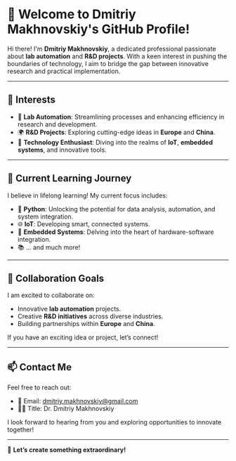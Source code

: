 # 👋 Welcome to Dmitriy Makhnovskiy's GitHub Profile!

Hi there! I'm **Dmitriy Makhnovskiy**, a dedicated professional passionate about **lab automation** and **R&D projects**. With a keen interest in pushing the boundaries of technology, I aim to bridge the gap between innovative research and practical implementation.

---

## 👀 Interests
- 🧪 **Lab Automation**: Streamlining processes and enhancing efficiency in research and development.
- 🌍 **R&D Projects**: Exploring cutting-edge ideas in **Europe** and **China**.
- 🤖 **Technology Enthusiast**: Diving into the realms of **IoT**, **embedded systems**, and innovative tools.

---

## 🌱 Current Learning Journey
I believe in lifelong learning! My current focus includes:
- 🐍 **Python**: Unlocking the potential for data analysis, automation, and system integration.
- 🌐 **IoT**: Developing smart, connected systems.
- 🔌 **Embedded Systems**: Delving into the heart of hardware-software integration.
- 📚 ... and much more!

---

## 💞️ Collaboration Goals
I am excited to collaborate on:
- Innovative **lab automation** projects.
- Creative **R&D initiatives** across diverse industries.
- Building partnerships within **Europe** and **China**.

If you have an exciting idea or project, let’s connect!

---

## 📫 Contact Me
Feel free to reach out:
- 📧 Email: [dmitriy.makhnovskiy@gmail.com](mailto:dmitriy.makhnovskiy@gmail.com)
- 👨‍🔬 Title: Dr. Dmitriy Makhnovskiy

I look forward to hearing from you and exploring opportunities to innovate together!

---

🌟 **Let’s create something extraordinary!**

<!---
DmitriyMakhnovskiy/DmitriyMakhnovskiy is a ✨ special ✨ repository because its `README.md` (this file) appears on your GitHub profile.
You can click the Preview link to take a look at your changes.
--->
